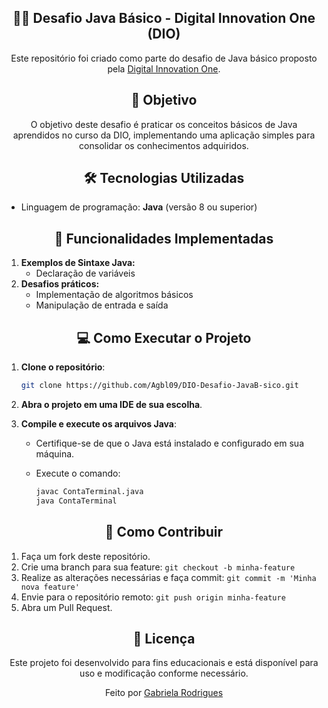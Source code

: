 <div align="center">
<h2>🐱‍💻 Desafio Java Básico - Digital Innovation One (DIO)</h2>

Este repositório foi criado como parte do desafio de Java básico proposto pela [Digital Innovation One](https://www.dio.me/).
</div>

<div align="center">
<h2>🎯 Objetivo</h2>

O objetivo deste desafio é praticar os conceitos básicos de Java aprendidos no curso da DIO, implementando uma aplicação simples para consolidar os conhecimentos adquiridos.
</div>

<div align="center"> 
<h2>🛠 Tecnologias Utilizadas</h2>
</div>

- Linguagem de programação: **Java** (versão 8 ou superior)

<div align="center">
<h2>📌 Funcionalidades Implementadas</h2>
</div>

1. **Exemplos de Sintaxe Java:**
   - Declaração de variáveis
2. **Desafios práticos:**
   - Implementação de algoritmos básicos
   - Manipulação de entrada e saída

<div align="center">
<h2>💻 Como Executar o Projeto</h2>
</div>

1. **Clone o repositório**:

   ```bash
   git clone https://github.com/Agbl09/DIO-Desafio-JavaB-sico.git
   ```

2. **Abra o projeto em uma IDE de sua escolha**.

3. **Compile e execute os arquivos Java**:

   - Certifique-se de que o Java está instalado e configurado em sua máquina.
   - Execute o comando:

     ```bash
     javac ContaTerminal.java
     java ContaTerminal
     ```
     
<div align="center">
<h2>🤝 Como Contribuir</h2>
</div>

1. Faça um fork deste repositório.
2. Crie uma branch para sua feature: `git checkout -b minha-feature`
3. Realize as alterações necessárias e faça commit: `git commit -m 'Minha nova feature'`
4. Envie para o repositório remoto: `git push origin minha-feature`
5. Abra um Pull Request.

<div align="center">
<h2>📜 Licença</h2>
   Este projeto foi desenvolvido para fins educacionais e está disponível para uso e modificação conforme necessário.

   Feito por [Gabriela Rodrigues](https://github.com/gabriela-agbl)
   
</div>
